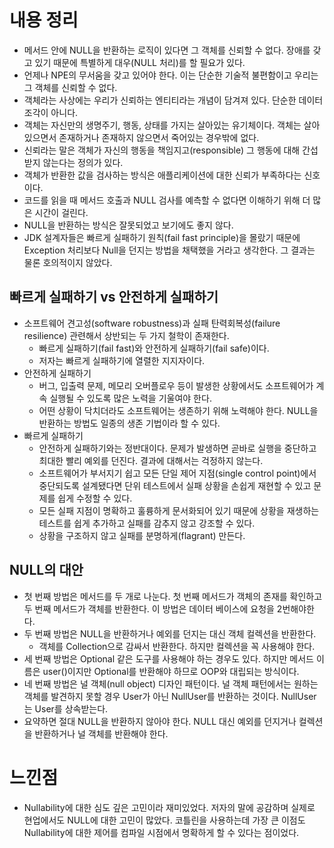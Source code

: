 # 내용 정리

- 메서드 안에 NULL을 반환하는 로직이 있다면 그 객체를 신뢰할 수 없다. 장애를 갖고 있기 때문에 특별하게 대우(NULL 처리)를 할 필요가 있다.
- 언제나 NPE의 무서움을 갖고 있어야 한다. 이는 단순한 기술적 불편함이고 우리는 그 객체를 신뢰할 수 없다.
- 객체라는 사상에는 우리가 신뢰하는 엔티티라는 개념이 담겨져 있다. 단순한 데이터 조각이 아니다.
- 객체는 자신만의 생명주기, 행동, 상태를 가지는 살아있는 유기체이다. 객체는 살아있으면서 존재하거나 존재하지 않으면서 죽어있는 경우밖에 없다.
- 신뢰라는 말은 객체가 자신의 행동을 책임지고(responsible) 그 행동에 대해 간섭받지 않는다는 정의가 있다.
- 객체가 반환한 값을 검사하는 방식은 애플리케이션에 대한 신뢰가 부족하다는 신호이다.
- 코드를 읽을 때 메서드 호출과 NULL 검사를 예측할 수 없다면 이해하기 위해 더 많은 시간이 걸린다.
- NULL을 반환하는 방식은 잘못되었고 보기에도 좋지 않다.
- JDK 설계자들은 빠르게 실패하기 원칙(fail fast principle)을 몰랐기 때문에 Exception 처리보다 Null을 던지는 방법을 채택했을 거라고 생각한다. 그 결과는 물론 호의적이지 않았다.

## 빠르게 실패하기 vs 안전하게 실패하기

- 소프트웨어 견고성(software robustness)과 실패 탄력회복성(failure resilience) 관련해서 상반되는 두 가지 철학이 존재한다.
    - 빠르게 실패하기(fail fast)와 안전하게 실패하기(fail safe)이다.
    - 저자는 빠르게 실패하기에 열렬한 지지자이다.
- 안전하게 실패하기
    - 버그, 입출력 문제, 메모리 오버플로우 등이 발생한 상황에서도 소프트웨어가 계속 실행될 수 있도록 많은 노력을 기울여야 한다.
    - 어떤 상황이 닥치더라도 소프트웨어는 생존하기 위해 노력해야 한다. NULL을 반환하는 방법도 일종의 생존 기법이라 할 수 있다.
- 빠르게 실패하기
    - 안전하게 실패하기와는 정반대이다. 문제가 발생하면 곧바로 실행을 중단하고 최대한 빨리 예외를 던진다. 결과에 대해서는 걱정하지 않는다.
    - 소프트웨어가 부서지기 쉽고 모든 단일 제어 지점(single control point)에서 중단되도록 설계됐다면 단위 테스트에서 실패 상황을 손쉽게 재현할 수 있고 문제를 쉽게 수정할 수 있다.
    - 모든 실패 지점이 명확하고 훌륭하게 문서화되어 있기 때문에 상황을 재생하는 테스트를 쉽게 추가하고 실패를 감추지 않고 강조할 수 있다.
    - 상황을 구조하지 않고 실패를 분명하게(flagrant) 만든다.

## NULL의 대안

- 첫 번째 방법은 메서드를 두 개로 나눈다. 첫 번째 메서드가 객체의 존재를 확인하고 두 번째 메서드가 객체를 반환한다. 이 방법은 데이터 베이스에 요청을 2번해야한다.
- 두 번째 방법은 NULL을 반환하거나 예외를 던지는 대신 객체 컬렉션을 반환한다.
    - 객체를 Collection으로 감싸서 반환한다. 하지만 컬렉션을 꼭 사용해야 한다.
- 세 번째 방법은 Optional 같은 도구를 사용해야 하는 경우도 있다. 하지만 메서드 이름은 user()이지만 Optional<User>를 반환해야 하므로 OOP와 대립되는 방식이다.
- 네 번째 방법은 널 객체(null object) 디자인 패턴이다. 널 객체 패턴에서는 원하는 객체를 발견하지 못할 경우 User가 아닌 NullUser를 반환하는 것이다. NullUser는 User를 상속받는다.
- 요약하면 절대 NULL을 반환하지 않아야 한다. NULL 대신 예외를 던지거나 컬렉션을 반환하거나 널 객체를 반환해야 한다.

# 느낀점

- Nullability에 대한 심도 깊은 고민이라 재미있었다. 저자의 말에 공감하며 실제로 현업에서도 NULL에 대한 고민이 많았다. 코틀린을 사용하는데 가장 큰 이점도 Nullability에 대한 제어를 컴파일 시점에서 명확하게 할 수 있다는 점이었다.
